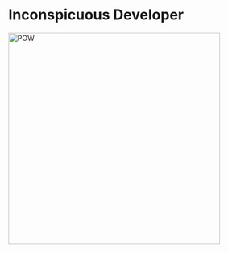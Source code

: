 # Inconspicuous Developer
</hr>
<img src="https://38.media.tumblr.com/96304ccd2c3b8bb9d22d55f650499f5f/tumblr_msp1fjIFNp1sbavuuo1_500.gif" alt="POW" height="420">
